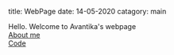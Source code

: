 title: WebPage
date: 14-05-2020
catagory: main

Hello. Welcome to Avantika's webpage<br />
[About me](about.html)<br />
[Code](code.html)<br />

